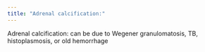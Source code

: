 ```yaml
---
title: "Adrenal calcification:"
---
```

Adrenal calcification: can be due to Wegener granulomatosis, TB, histoplasmosis, or old hemorrhage

